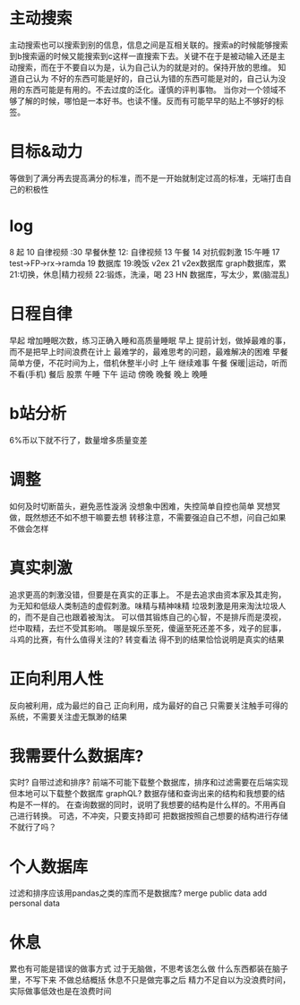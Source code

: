 # 主动搜索
主动搜索也可以搜索到别的信息，信息之间是互相关联的。搜索a的时候能够搜索到b搜索逼的时候又能搜索到c这样一直搜索下去。关键不在于是被动输入还是主动搜索，而在于不要自以为是，认为自己认为的就是对的。保持开放的思维。
知道自己认为 不好的东西可能是好的，自己认为错的东西可能是对的，自己认为没用的东西可能是有用的。不去过度的泛化。谨慎的评判事物。
当你对一个领域不够了解的时候，哪怕是一本好书。也读不懂。反而有可能早早的贴上不够好的标签。
# 目标&动力
等做到了满分再去提高满分的标准，而不是一开始就制定过高的标准，无端打击自己的积极性
# log
8 起
10 自律视频
:30 早餐休整
12: 自律视频
13 午餐
14 对抗假刺激
15:午睡
17 test→FP→rx→ramda
19 数据库
19:晚饭 v2ex
21 v2ex数据库 graph数据库，累
21:切换，休息|精力视频
22:锻炼，洗澡，喝
23 HN 数据库，写太少，累(脑混乱)
# 日程自律
早起 增加睡眠次数，练习正确入睡和高质量睡眠
早上 提前计划，做掉最难的事，而不是把早上时间浪费在计上
	最难学的，最难思考的问题，最难解决的困难
早餐 简单方便，不花时间为上，借机休整半小时
上午 继续难事
午餐 保暖|运动，听而不看(手机)
餐后 股票
午睡
下午 
运动
傍晚
晚餐
晚上
晚睡

# b站分析
6%币以下就不行了，数量增多质量变差
# 调整
如何及时切断苗头，避免恶性漩涡
没想象中困难，失控简单自控也简单
冥想冥做，既然想还不如不想干嘛要去想
转移注意，不需要强迫自己不想，问自己如果不做会怎样
# 真实刺激
追求更高的刺激没错，但要是在真实的正事上。
不是去追求由资本家及其走狗，为无知和低级人类制造的虚假刺激。味精与精神味精
垃圾刺激是用来淘汰垃圾人的，而不是自己也跟着被淘汰。
可以借其锻炼自己的心智，不是排斥而是漠视，烂中取精，去烂不受其影响。
哪是娱乐至死，傻逼至死还差不多，戏子的屁事，斗鸡的比赛，有什么值得关注的?
	转变看法
得不到的结果恰恰说明是真实的结果

# 正向利用人性
反向被利用，成为最烂的自己
正向利用，成为最好的自己
只需要关注触手可得的系统，不需要关注虚无飘渺的结果

# 我需要什么数据库?
实时?
自带过滤和排序?
	前端不可能下载整个数据库，排序和过滤需要在后端实现
	但本地可以下载整个数据库
graphQL?
	数据存储和查询出来的结构和我想要的结构是不一样的。
	在查询数据的同时，说明了我想要的结构是什么样的。不用再自己进行转换。
	可选，不冲突，只要支持即可
	把数据按照自己想要的结构进行存储不就行了吗？
	
# 个人数据库
过滤和排序应该用pandas之类的库而不是数据库?
merge public data
add personal data
# 休息
累也有可能是错误的做事方式
	过于无脑做，不思考该怎么做
	什么东西都装在脑子里，不写下来
	不做总结概括
	休息不只是做完事之后
精力不足自以为没浪费时间，实际做事低效也是在浪费时间